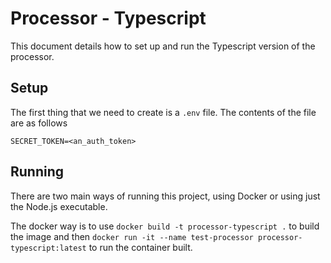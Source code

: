 # Processor - Typescript

This document details how to set up and run the Typescript version of the processor.

## Setup

The first thing that we need to create is a `.env` file. The contents of the file are as follows

```
SECRET_TOKEN=<an_auth_token>
```

## Running

There are two main ways of running this project, using Docker or using just the Node.js executable.

The docker way is to use `docker build -t processor-typescript .` to build the image and then `docker run -it --name test-processor processor-typescript:latest` to run the container built.
